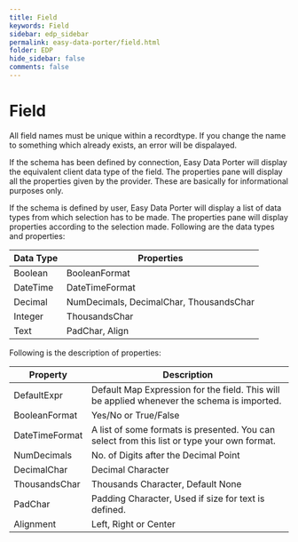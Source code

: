 ```yaml
---
title: Field
keywords: Field
sidebar: edp_sidebar
permalink: easy-data-porter/field.html
folder: EDP
hide_sidebar: false
comments: false
---
```


# Field

All field names must be unique within a recordtype. If you change the name to something which already exists, an error will be dispalayed.

 

If the schema has been defined by connection, Easy Data Porter will display the equivalent client data type of the field. The properties pane will display all the properties given by the provider. These are basically for informational purposes only.

 

If the schema is defined by user, Easy Data Porter will display a list of data types from which selection has to be made. The properties pane will display properties according to the selection made. Following are the data types and properties:

|Data Type|Properties|
|---------|----------|
|Boolean|BooleanFormat|
|DateTime|DateTimeFormat|
|Decimal|NumDecimals, DecimalChar, ThousandsChar|
|Integer|ThousandsChar|
|Text|PadChar, Align|

Following is the description of properties:

|Property|Description|
|---------|-----------|
|DefaultExpr|Default Map Expression for the field. This will be applied whenever the schema is imported.|
|BooleanFormat|Yes/No or True/False|
|DateTimeFormat|A list of some formats is presented. You can select from this list or type your own format.|
|NumDecimals|No. of Digits after the Decimal Point|
|DecimalChar|Decimal Character|
|ThousandsChar|Thousands Character, Default None|
|PadChar|Padding Character, Used if size for text is defined.|
|Alignment|Left, Right or Center|